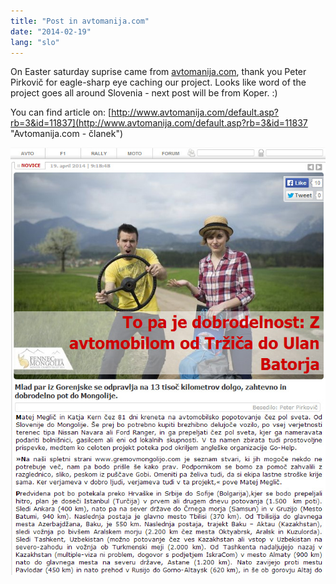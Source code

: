 ```yaml
---
title: "Post in avtomanija.com"
date: "2014-02-19"
lang: "slo"
---
```


On Easter saturday suprise came from [avtomanija.com](http://www.avtomanija.com "Avtomanija.com"), thank you Peter Pirkovič for eagle-sharp eye caching our project. Looks like word of the project goes all around Slovenia - next post will be from Koper. :)

You can find article on: [http://www.avtomanija.com/default.asp?rb=3&id=11837](http://www.avtomanija.com/default.asp?rb=3&id=11837 "Avtomanija.com - članek")

![19042014_clanek_avtomanija_com_ppirkovic](../images/19042014_clanek_avtomanija_com_ppirkovic.jpg)

